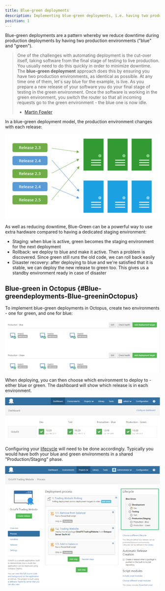 ```yaml
---
title: Blue-green deployments
description: Implementing blue-green deployments, i.e. having two production environments ("blue" and "green"), with Octopus.
position: 1
---
```


Blue-green deployments are a pattern whereby we reduce downtime during production deployments by having two production environments ("blue" and "green").

> One of the challenges with automating deployment is the cut-over itself, taking software from the final stage of testing to live production. You usually need to do this quickly in order to minimize downtime. The **blue-green deployment** approach does this by ensuring you have two production environments, as identical as possible. At any time one of them, let's say blue for the example, is live. As you prepare a new release of your software you do your final stage of testing in the green environment. Once the software is working in the green environment, you switch the router so that all incoming requests go to the green environment - the blue one is now idle.
> 
> - [Martin Fowler](http://martinfowler.com/bliki/BlueGreenDeployment.html)

In a blue-green deployment model, the production environment changes with each release:

![](/docs/images/3048181/3278250.png)

As well as reducing downtime, Blue-Green can be a powerful way to use extra hardware compared to having a dedicated staging environment:

- Staging: when blue is active, green becomes the staging environment for the next deployment
- Rollback: we deploy to blue and make it active. Then a problem is discovered. Since green still runs the old code, we can roll back easily
- Disaster recovery: after deploying to blue and we're satisfied that it is stable, we can deploy the new release to green too. This gives us a standby environment ready in case of disaster

## Blue-green in Octopus {#Blue-greendeployments-Blue-greeninOctopus}

To implement blue-green deployments in Octopus, create two environments - one for green, and one for blue:

![](/docs/images/3048181/3278247.png "width=500")

When deploying, you can then choose which environment to deploy to - either blue or green. The dashboard will show which release is in each environment.

![](/docs/images/3048181/3278245.png "width=500")

Configuring your [lifecycle](/docs/deploying-applications/projects/lifecycles/index.md) will need to be done accordingly. Typically you would have both your blue and green environments in a shared "Production/Staging" phase.

![](/docs/images/3048181/3278246.png "width=500")
